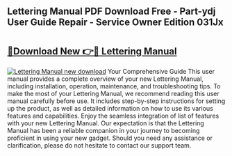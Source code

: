 ## Lettering Manual PDF Download Free - Part-ydj User Guide Repair - Service Owner Edition 031Jx

# <h2><a href="http://bc21623.oget.top/?id=Lettering+Manual">🔗Download New 👉🔴 Lettering Manual</a></h2>

[![Lettering Manual new download](https://i.imgur.com/5g1atiW.png)](http://bc21623.oget.top/?id=Lettering+Manual)
Your Comprehensive Guide This user manual provides a complete overview of your new Lettering Manual, including installation, operation, maintenance, and troubleshooting tips. To make the most of your Lettering Manual, we recommend reading this user manual carefully before use. It includes step-by-step instructions for setting up the product, as well as detailed information on how to use its various features and capabilities. Enjoy the seamless integration of list of features with your new Lettering Manual. Our expectation is that the Lettering Manual has been a reliable companion in your journey to becoming proficient in using your new gadget. Should you need any assistance or clarification, please do not hesitate to contact our support team.
